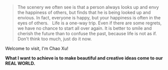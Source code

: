 > The scenery we often see is that a person always looks up and envy the happiness of others, but finds that he is being looked up and envious. In fact, everyone is happy, but your happiness is often in the eyes of others.
> &nbsp;
> Life is a one-way trip. Even if there are some regrets, we have no chance to start all over again. It is better to smile and cherish the future than to confuse the past, because life is not as if.
> &nbsp;
> Don't think too much, just do it now.

Welcome to visit, I'm Chao Xu! 

**What I want to achieve is to make beautiful and creative ideas come to our REAL WORLD.**  